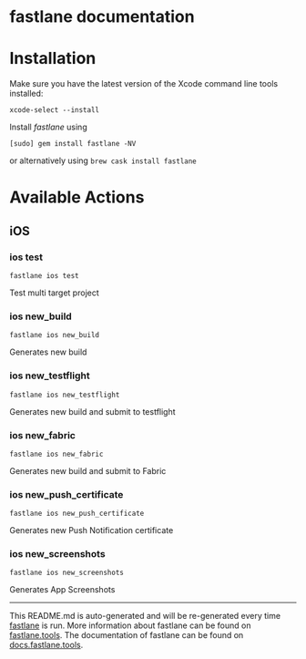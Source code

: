 fastlane documentation
================
# Installation

Make sure you have the latest version of the Xcode command line tools installed:

```
xcode-select --install
```

Install _fastlane_ using
```
[sudo] gem install fastlane -NV
```
or alternatively using `brew cask install fastlane`

# Available Actions
## iOS
### ios test
```
fastlane ios test
```
Test multi target project
### ios new_build
```
fastlane ios new_build
```
Generates new build
### ios new_testflight
```
fastlane ios new_testflight
```
Generates new build and submit to testflight
### ios new_fabric
```
fastlane ios new_fabric
```
Generates new build and submit to Fabric
### ios new_push_certificate
```
fastlane ios new_push_certificate
```
Generates new Push Notification certificate
### ios new_screenshots
```
fastlane ios new_screenshots
```
Generates App Screenshots

----

This README.md is auto-generated and will be re-generated every time [fastlane](https://fastlane.tools) is run.
More information about fastlane can be found on [fastlane.tools](https://fastlane.tools).
The documentation of fastlane can be found on [docs.fastlane.tools](https://docs.fastlane.tools).
